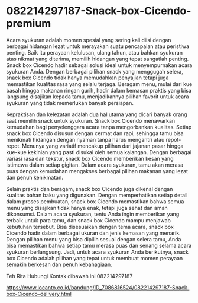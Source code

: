 # 082214297187-Snack-box-Cicendo-premium
Acara syukuran adalah momen spesial yang sering kali diisi dengan berbagai hidangan lezat untuk merayakan suatu pencapaian atau peristiwa penting. Baik itu perayaan kelulusan, ulang tahun, atau bahkan syukuran atas nikmat yang diterima, memilih hidangan yang tepat sangatlah penting. Snack box Cicendo hadir sebagai solusi ideal untuk menyempurnakan acara syukuran Anda. Dengan berbagai pilihan snack yang menggugah selera, snack box Cicendo tidak hanya memudahkan penyajian tetapi juga memastikan kualitas rasa yang selalu terjaga. Beragam menu, mulai dari kue basah hingga makanan ringan gurih, hadir dalam kemasan praktis yang bisa langsung disajikan kepada tamu, menjadikannya pilihan favorit untuk acara syukuran yang tidak memerlukan banyak persiapan.

Kepraktisan dan kelezatan adalah dua hal utama yang dicari banyak orang saat memilih snack untuk syukuran. Snack box Cicendo menawarkan kemudahan bagi penyelenggara acara tanpa mengorbankan kualitas. Setiap snack box Cicendo disusun dengan cermat dan rapi, sehingga tamu bisa menikmati hidangan dengan nyaman tanpa harus mengantri atau repot-repot. Menunya yang variatif mencakup pilihan dari jajanan pasar hingga kue-kue kekinian yang pasti disukai oleh semua kalangan. Dengan berbagai variasi rasa dan tekstur, snack box Cicendo memberikan kesan yang istimewa dalam setiap gigitan. Dalam acara syukuran, tamu akan merasa puas dengan kemudahan mengakses berbagai pilihan makanan yang lezat dan penuh kenikmatan.

Selain praktis dan beragam, snack box Cicendo juga dikenal dengan kualitas bahan baku yang digunakan. Dengan memperhatikan setiap detail dalam proses pembuatan, snack box Cicendo memastikan bahwa semua menu yang disajikan tidak hanya enak, tetapi juga sehat dan aman dikonsumsi. Dalam acara syukuran, tentu Anda ingin memberikan yang terbaik untuk para tamu, dan snack box Cicendo mampu menjawab kebutuhan tersebut. Bisa disesuaikan dengan tema acara, snack box Cicendo hadir dalam berbagai ukuran dan jenis kemasan yang menarik. Dengan pilihan menu yang bisa dipilih sesuai dengan selera tamu, Anda bisa memastikan bahwa setiap tamu merasa puas dan senang selama acara syukuran berlangsung. Jadi, untuk acara syukuran Anda berikutnya, snack box Cicendo adalah pilihan yang tepat untuk membuat momen perayaan semakin berkesan dan penuh kebahagiaan.

Teh Rita Hubungi Kontak dibawah ini 082214297187

https://www.locanto.co.id/bandung/ID_7086816524/082214297187-Snack-box-Cicendo-delivery.html
